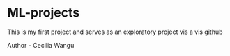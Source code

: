 # ML-projects
This is my first project and serves as an exploratory project vis a vis github

Author - Cecilia Wangu
